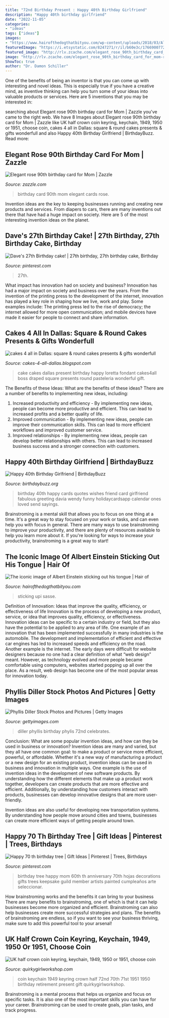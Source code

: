 ```yaml
---
title: "72nd Birthday Present : Happy 40th Birthday Girlfriend"
description: "Happy 40th birthday girlfriend"
date: "2022-11-05"
categories:
- "ideas"
tags: ["ideas"]
images:
- "https://www.hairofthedogthatbityou.com/wp-content/uploads/2018/03/AlbertEinstein_StickingOutTongue-768x998.jpg"
featuredImage: "https://i.etsystatic.com/8247271/r/il/b60e3c/1766900772/il_fullxfull.1766900772_tjhm.jpg"
featured_image: "http://rlv.zcache.com/elegant_rose_90th_birthday_card_for_mom-r82002669df7841ba98bdf209a4517e33_xvuat_8byvr_512.jpg"
image: "http://rlv.zcache.com/elegant_rose_90th_birthday_card_for_mom-r82002669df7841ba98bdf209a4517e33_xvuat_8byvr_512.jpg"
ShowToc: true
author: "Dr. Damon Schiller"
---
```



One of the benefits of being an inventor is that you can come up with interesting and novel ideas. This is especially true if you have a creative mind, as inventive thinking can help you turn some of your ideas into valuable products or services. Here are 5 inventions that you may be interested in: 

	

		
searching about Elegant rose 90th birthday card for Mom | Zazzle you've came to the right web. We have 8 Images about Elegant rose 90th birthday card for Mom | Zazzle like UK half crown coin keyring, keychain, 1949, 1950 or 1951, choose coin, cakes 4 all in Dallas: square &amp; round cakes presents &amp; gifts wonderfull and also Happy 40th Birthday Girlfriend | BirthdayBuzz. Read more:
		
    
## Elegant Rose 90th Birthday Card For Mom | Zazzle

<img loading=lazy src="http://rlv.zcache.com/elegant_rose_90th_birthday_card_for_mom-r82002669df7841ba98bdf209a4517e33_xvuat_8byvr_512.jpg" onerror="this.onerror=null;this.src='https://tse3.mm.bing.net/th?id=OIP.hrT6biDV0RKTPc6w-4P99AHaHa&amp;pid=15.1';" alt="Elegant rose 90th birthday card for Mom | Zazzle">

_Source: zazzle.com_

>birthday card 90th mom elegant cards rose. 

	

Invention ideas are the key to keeping businesses running and creating new products and services. From diapers to cars, there are many inventions out there that have had a huge impact on society. Here are 5 of the most interesting invention ideas on the planet.

    
## Dave&#039;s 27th Birthday Cake! | 27th Birthday, 27th Birthday Cake, Birthday

<img loading=lazy src="https://i.pinimg.com/originals/1d/ad/e2/1dade21d603b4192b2f6ddc63d500043.jpg" onerror="this.onerror=null;this.src='https://tse1.mm.bing.net/th?id=OIP._p65_r0-opwrCIoNray7NQHaFj&amp;pid=15.1';" alt="Dave&#039;s 27th Birthday cake! | 27th birthday, 27th birthday cake, Birthday">

_Source: pinterest.com_

>27th. 

	

What impact has innovation had on society and business?
Innovation has had a major impact on society and business over the years. From the invention of the printing press to the development of the internet, innovation has played a key role in shaping how we live, work and play. Some examples include: The printing press led to the rise of democracy; the internet allowed for more open communication; and mobile devices have made it easier for people to connect and share information.

    
## Cakes 4 All In Dallas: Square &amp; Round Cakes Presents &amp; Gifts Wonderfull

<img loading=lazy src="http://2.bp.blogspot.com/-44SwpBnAb00/Tdl7GaZlMtI/AAAAAAAAAEw/dwNJLnu9j6Y/s1600/250+happy+birthday+Loretta+fondant+present+cake+%2526+big+edible+bowl++cakes4all.png" onerror="this.onerror=null;this.src='https://tse2.mm.bing.net/th?id=OIP.3gKjLOjtvdAOm9TBRzd0fAHaE7&amp;pid=15.1';" alt="cakes 4 all in Dallas: square &amp; round cakes presents &amp; gifts wonderfull">

_Source: cakes-4-all-dallas.blogspot.com_

>cake cakes dallas present birthday happy loretta fondant cakes4all boss draped square presents round pasteleria wonderful gift. 

	

The Benefits of these Ideas: What are the benefits of these ideas?
There are a number of benefits to implementing new ideas, including: 
1. Increased productivity and efficiency - By implementing new ideas, people can become more productive and efficient. This can lead to increased profits and a better quality of life. 
2. Improved communication - By implementing new ideas, people can improve their communication skills. This can lead to more efficient workflows and improved customer service. 
3. Improved relationships - By implementing new ideas, people can develop better relationships with others. This can lead to increased business success and a stronger connection with customers.

    
## Happy 40th Birthday Girlfriend | BirthdayBuzz

<img loading=lazy src="https://birthdaybuzz.org/wp-content/uploads/2019/05/happy-40th-birthday-girlfriend-happy-40th-birthday-wendy-happy-birthday-my-friend-of-happy-40th-birthday-girlfriend.jpg" onerror="this.onerror=null;this.src='https://tse2.mm.bing.net/th?id=OIP.OJ31lvNlj8K1E74H2x0NjAHaH-&amp;pid=15.1';" alt="Happy 40th Birthday Girlfriend | BirthdayBuzz">

_Source: birthdaybuzz.org_

>birthday 40th happy cards quotes wishes friend card girlfriend fabulous greeting davia wendy funny holidaycardsapp calendar ones loved send sayings. 

	

Brainstroming is a mental skill that allows you to focus on one thing at a time. It's a great way to stay focused on your work or tasks, and can even help you with focus in general. There are many ways to use brainstroming to improve your productivity, and there are plenty of resources available to help you learn more about it. If you're looking for ways to increase your productivity, brainstroming is a great way to start!

    
## The Iconic Image Of Albert Einstein Sticking Out His Tongue | Hair Of

<img loading=lazy src="https://www.hairofthedogthatbityou.com/wp-content/uploads/2018/03/AlbertEinstein_StickingOutTongue-768x998.jpg" onerror="this.onerror=null;this.src='https://tse3.mm.bing.net/th?id=OIP.A2CJR5F10qBUU4t1eowqywHaJn&amp;pid=15.1';" alt="The iconic image of Albert Einstein sticking out his tongue | Hair of">

_Source: hairofthedogthatbityou.com_

>sticking upi sasse. 

	

Definition of Innovation: Ideas that improve the quality, efficiency, or effectiveness of life
Innovation is the process of developing a new product, service, or idea that improves quality, efficiency, or effectiveness. Innovation ideas can be specific to a certain industry or field, but they also have the potential to be applied to any area of life. 
One example of an innovation that has been implemented successfully in many industries is the automobile. The development and implementation of efficient and effective car engines has led to increased speeds and efficiency on the road. Another example is the internet. The early days were difficult for website designers because no one had a clear definition of what “web design” meant. However, as technology evolved and more people became comfortable using computers, websites started popping up all over the place. As a result, web design has become one of the most popular areas for innovation today.

    
## Phyllis Diller Stock Photos And Pictures | Getty Images

<img loading=lazy src="http://media.gettyimages.com/photos/phyllis-diller-during-phylis-diller-celebrates-her-72nd-birthday-at-picture-id105743943?s=594x594" onerror="this.onerror=null;this.src='https://tse1.mm.bing.net/th?id=OIP.PGDwC8GAn96RKpvhKN7bmwAAAA&amp;pid=15.1';" alt="Phyllis Diller Stock Photos and Pictures | Getty Images">

_Source: gettyimages.com_

>diller phyllis birthday phylis 72nd celebrates. 

	

Conclusion: What are some popular invention ideas, and how can they be used in business or innovation?
Invention ideas are many and varied, but they all have one common goal: to make a product or service more efficient, powerful, or affordable. Whether it's a new way of manufacturing a product or a new design for an existing product, invention ideas can be used in business and innovation in multiple ways.
One example is the use of invention ideas in the development of new software products. By understanding how the different elements that make up a product work together, developers can create products that are more effective and efficient. Additionally, by understanding how customers interact with products, businesses can develop innovative designs that are more user-friendly.

Invention ideas are also useful for developing new transportation systems. By understanding how people move around cities and towns, businesses can create more efficient ways of getting people around town.

    
## Happy 70 Th Birthday Tree | Gift Ideas | Pinterest | Trees, Birthdays

<img loading=lazy src="https://s-media-cache-ak0.pinimg.com/736x/2e/e0/e3/2ee0e32f212571861230940fb3bf12e6.jpg" onerror="this.onerror=null;this.src='https://tse4.mm.bing.net/th?id=OIP.yWJyjsPzSvHoBuz5_hGvygHaJG&amp;pid=15.1';" alt="Happy 70 th birthday tree | Gift Ideas | Pinterest | Trees, Birthdays">

_Source: pinterest.com_

>birthday tree happy mom 60th th anniversary 70th hojas decorations gifts trees keepsake guild member artists painted cumpleaños arte seleccionar. 

	

How brainstroming works and the benefits it can bring to your business
There are many benefits to brainstroming, one of which is that it can help businesses become more organized and efficient. Brainstroming can also help businesses create more successful strategies and plans. The benefits of brainstroming are endless, so if you want to see your business thriving, make sure to add this powerful tool to your arsenal!

    
## UK Half Crown Coin Keyring, Keychain, 1949, 1950 Or 1951, Choose Coin

<img loading=lazy src="https://i.etsystatic.com/8247271/r/il/b60e3c/1766900772/il_fullxfull.1766900772_tjhm.jpg" onerror="this.onerror=null;this.src='https://tse1.mm.bing.net/th?id=OIP.TUYOqaxD7NAqjiv1wl8ufAHaHa&amp;pid=15.1';" alt="UK half crown coin keyring, keychain, 1949, 1950 or 1951, choose coin">

_Source: quirkygirlworkshop.com_

>coin keychain 1949 keyring crown half 72nd 70th 71st 1951 1950 birthday retirement present gift quirkygirlworkshop. 

	

Brainstroming is a mental process that helps us organize and focus on specific tasks. It is also one of the most important skills you can have for your career. Brainstroming can be used to create goals, plan tasks, and track progress.


